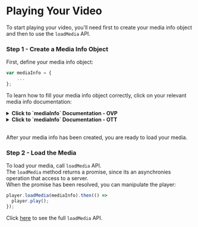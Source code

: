 # Playing Your Video 
To start playing your video, you'll need first to create your media info object and then to use the `loadMedia` API.

### Step 1 - Create a Media Info Object
First, define your media info object:
```js
var mediaInfo = {
	...
};
```


To learn how to fill your media info object correctly, click on your relevant media info documentation:
<details><summary><b>Click to `mediaInfo` Documentation - OVP</b></summary>
<p>

#### `mediaInfo` Structure:

```js
{
	entryId: string,
	ks: string
}
```


**Parameters**

|  Name | Type  |Required| Description| Possible Values | Default Value |
|---|---|---|---|---|---|
| `entryId` | `string` | V | The entry id of the media|
| `ks` | `string` | | The ks secret|

#### Examples
##### Using KS
```js
var mediaInfo = {
	...
	entryId: 'YOUR_ENTRY_ID',
	ks: 'YOUR_KS'
	...
};
```

</p>
</details>

<details><summary><b>Click to `mediaInfo` Documentation - OTT</b></summary>
<p>

#### `mediaInfo` Structure:
```js
{
	entryId: string,
	ks: string,
	mediaType: string, 
	contextType: string, 
	protocol: string, 
	fileIds: string, 
	formats: Array<string> 
}
```

**Parameters**

|  Name | Type  |Required| Description| Possible Values | Default Value
|---|---|---|---|---|---|
| `entryId` | `string` | V | The entry id of the media
| `mediaType` | `string` | | The type of the specific media | `"MEDIA"`, `"EPG"`, `"RECORDING"` | `"MEDIA"`
| `contextType` | `string` | | The playback context type | `"PLAYBACK"`, `"CATCHUP"`, `"START_OVER"`, `"TRAILER"` | `"PLAYBACK"`
| `ks` | `string` | | The ks secret
| `protocol` | `string` | | The protocol of the specific media | `"https"`, `"http"`  
| `fileIds` | `string` | | List of comma separated media file IDs
| `formats` | `Array<string>` | | Device types as defined in the system.


#### Examples

##### Using KS
```js
var mediaInfo = {
	...
	entryId: 'YOUR_ENTRY_ID',
	ks: 'YOUR_KS'
	...
};
```

#####   Specify a Protocol
```js
var mediaInfo = {
	...
	entryId: 'YOUR_ENTRY_ID',
	protocol: 'https'
	...
};
```

##### Specify Media Type
```js
var mediaInfo = {
	...
	entryId: 'YOUR_ENTRY_ID',
	mediaType: 'EPG'
	...
};
```

##### Specify Context Type
```js
var mediaInfo = {
	...
	entryId: 'YOUR_ENTRY_ID',
	contextType: 'TRAILER'
	...
};
```

##### Specify File IDs
```js
var mediaInfo = {
	...
	entryId: 'YOUR_ENTRY_ID',
	fileIds: 'FILE_ID1,FILE_ID2'
	...
};
```

##### Specify Device Formats
```js
var mediaInfo = {
	...
	entryId: 'YOUR_ENTRY_ID',
	formats: ['Device_Format_1', 'Device_Format_2', 'Device_Format_3']
	...
};
```

</p>
</details>


<br>After your media info has been created, you are ready to load your media.

### Step 2 - Load the Media
To load your media, call `loadMedia` API. <br>The `loadMedia` method returns a promise, since its an asynchronies operation that access to a server. <br>When the promise has been resolved, you can manipulate the player:
```js
player.loadMedia(mediaInfo).then(() =>
  player.play();
});
```

Click [here]() to see the full `loadMedia` API.
